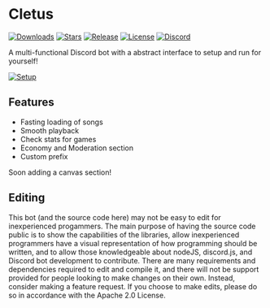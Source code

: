 # Cletus

[![Downloads](https://img.shields.io/github/downloads/572512230701006851/Cletus/total.svg)](https://github.com/572512230701006851/Cletus/releases/latest)
[![Stars](https://img.shields.io/github/stars/572512230701006851/Cletus.svg)](https://github.com/572512230701006851/Cletus/stargazers)
[![Release](https://img.shields.io/github/release/572512230701006851/Cletus.svg)](https://github.com/572512230701006851/Cletus/releases/latest)
[![License](https://img.shields.io/github/license/572512230701006851/Cletus.svg)](https://github.com/572512230701006851/Cletus/blob/master/LICENSE)
[![Discord](https://discordapp.com/api/guilds/679772731201290261/widget.png)](https://discord.gg/TD8Z4Wc)<br>

A multi-functional Discord bot with a abstract interface to setup and run for yourself!

[![Setup](http://i.imgur.com/VvXYp5j.png)](https://www.google.com/)

Features
---

 * Fasting loading of songs
 * Smooth playback
 * Check stats for games
 * Economy and Moderation section
 * Custom prefix
 
 Soon adding a canvas section!

## Editing

This bot (and the source code here) may not be easy to edit for inexperienced progammers. The main purpose of having the source code public is to show the capabilities of the libraries, allow inexperienced programmers have a visual representation of how programming should be written, and to allow those knowledgeable about nodeJS, discord.js, and Discord bot development to contribute. There are many requirements and dependencies required to edit and compile it, and there will not be support provided for people looking to make changes on their own. Instead, consider making a feature request. If you choose to make edits, please do so in accordance with the Apache 2.0 License.